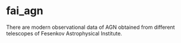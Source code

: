 # fai_agn
There are modern observational data of AGN obtained from different telescopes of Fesenkov Astrophysical Institute. 
